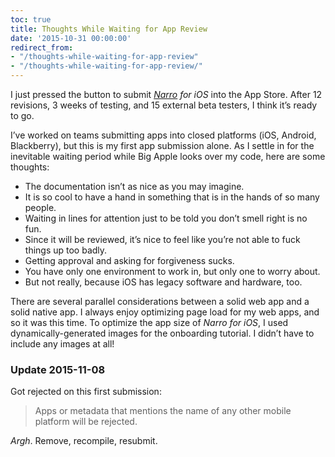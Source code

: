 ```yaml
---
toc: true
title: Thoughts While Waiting for App Review
date: '2015-10-31 00:00:00'
redirect_from:
- "/thoughts-while-waiting-for-app-review"
- "/thoughts-while-waiting-for-app-review/"
---
```


I just pressed the button to submit _[Narro](//narro.co) for iOS_ into the App Store. After 12 revisions, 3 weeks of testing, and 15 external beta testers, I think it’s ready to go.

I’ve worked on teams submitting apps into closed platforms (iOS, Android, Blackberry), but this is my first app submission alone. As I settle in for the inevitable waiting period while Big Apple looks over my code, here are some thoughts:

- The documentation isn’t as nice as you may imagine.
- It is so cool to have a hand in something that is in the hands of so many people.
- Waiting in lines for attention just to be told you don’t smell right is no fun.
- Since it will be reviewed, it’s nice to feel like you’re not able to fuck things up too badly.
- Getting approval and asking for forgiveness sucks.
- You have only one environment to work in, but only one to worry about.
- But not really, because iOS has legacy software and hardware, too.

There are several parallel considerations between a solid web app and a solid native app. I always enjoy optimizing page load for my web apps, and so it was this time. To optimize the app size of _Narro for iOS_, I used dynamically-generated images for the onboarding tutorial. I didn’t have to include any images at all!

### Update 2015-11-08

Got rejected on this first submission:

> Apps or metadata that mentions the name of any other mobile platform will be rejected.

_Argh_. Remove, recompile, resubmit.

